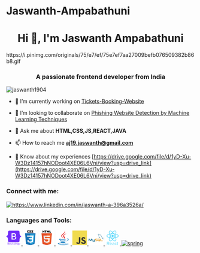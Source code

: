 # Jaswanth-Ampabathuni
<h1 align="center">Hi 👋, I'm Jaswanth Ampabathuni</h1>
https://i.pinimg.com/originals/75/e7/ef/75e7ef7aa27009befb076509382b86b8.gif
<h3 align="center">A passionate frontend developer from India</h3>

<p align="left"> <img src="https://komarev.com/ghpvc/?username=jaswanth1904&label=Profile%20views&color=0e75b6&style=flat" alt="jaswanth1904" /> </p>

- 🔭 I’m currently working on [Tickets-Booking-Website](https://github.com/jaswanth1904/Travel-booking-website)

- 👯 I’m looking to collaborate on [Phishing Website Detection by Machine Learning Techniques](https://github.com/jaswanth1904/Phishing-website-detection-by-machine-learning-techniques-)

- 💬 Ask me about **HTML,CSS,JS,REACT,JAVA**

- 📫 How to reach me **aj19.jaswanth@gmail.com**

- 📄 Know about my experiences [https://drive.google.com/file/d/1yD-Xu-W3Dz14157hNODoot4XE06L6Vni/view?usp=drive_link](https://drive.google.com/file/d/1yD-Xu-W3Dz14157hNODoot4XE06L6Vni/view?usp=drive_link)

<h3 align="left">Connect with me:</h3>
<p align="left">
<a href="https://linkedin.com/in/https://www.linkedin.com/in/jaswanth-a-396a3526a/" target="blank"><img align="center" src="https://raw.githubusercontent.com/rahuldkjain/github-profile-readme-generator/master/src/images/icons/Social/linked-in-alt.svg" alt="https://www.linkedin.com/in/jaswanth-a-396a3526a/" height="30" width="40" /></a>
</p>

<h3 align="left">Languages and Tools:</h3>
<p align="left"> <a href="https://getbootstrap.com" target="_blank" rel="noreferrer"> <img src="https://raw.githubusercontent.com/devicons/devicon/master/icons/bootstrap/bootstrap-plain-wordmark.svg" alt="bootstrap" width="40" height="40"/> </a> <a href="https://www.w3schools.com/css/" target="_blank" rel="noreferrer"> <img src="https://raw.githubusercontent.com/devicons/devicon/master/icons/css3/css3-original-wordmark.svg" alt="css3" width="40" height="40"/> </a> <a href="https://www.w3.org/html/" target="_blank" rel="noreferrer"> <img src="https://raw.githubusercontent.com/devicons/devicon/master/icons/html5/html5-original-wordmark.svg" alt="html5" width="40" height="40"/> </a> <a href="https://www.java.com" target="_blank" rel="noreferrer"> <img src="https://raw.githubusercontent.com/devicons/devicon/master/icons/java/java-original.svg" alt="java" width="40" height="40"/> </a> <a href="https://developer.mozilla.org/en-US/docs/Web/JavaScript" target="_blank" rel="noreferrer"> <img src="https://raw.githubusercontent.com/devicons/devicon/master/icons/javascript/javascript-original.svg" alt="javascript" width="40" height="40"/> </a> <a href="https://www.mysql.com/" target="_blank" rel="noreferrer"> <img src="https://raw.githubusercontent.com/devicons/devicon/master/icons/mysql/mysql-original-wordmark.svg" alt="mysql" width="40" height="40"/> </a> <a href="https://reactjs.org/" target="_blank" rel="noreferrer"> <img src="https://raw.githubusercontent.com/devicons/devicon/master/icons/react/react-original-wordmark.svg" alt="react" width="40" height="40"/> </a> <a href="https://spring.io/" target="_blank" rel="noreferrer"> <img src="https://www.vectorlogo.zone/logos/springio/springio-icon.svg" alt="spring" width="40" height="40"/> </a> </p>
